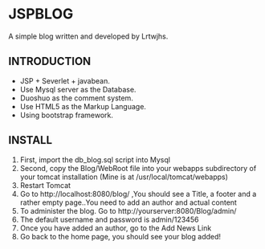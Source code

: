 # JSPBLOG
A simple blog written and developed by Lrtwjhs.

## INTRODUCTION
- JSP + Severlet + javabean.
- Use Mysql server as the Database.
- Duoshuo as the comment system.
- Use HTML5 as the Markup Language.
- Using bootstrap framework.

## INSTALL
1. First, import the db_blog.sql script into Mysql
2. Second, copy the Blog/WebRoot file into your webapps subdirectory of your tomcat installation (Mine is at /usr/local/tomcat/webapps)
3. Restart Tomcat 
4. Go to http://localhost:8080/blog/ ,You should see a Title, a footer and a rather empty page..You need to add an author and actual content
5. To administer the blog. Go to http://yourserver:8080/Blog/admin/
6. The default username and password is admin/123456
7. Once you have added an author, go to the Add News Link 
8. Go back to the home page, you should see your blog added!


